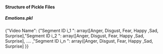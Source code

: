 #### Structure of Pickle Files

##### Emotions.pkl 

{"Video Name": {"Segment ID i_1 ": array([Anger, Disgust, Fear, Happy ,Sad, Surprise],"Segment ID i_2 ": array([Anger, Disgust, Fear, Happy ,Sad, Surprise], .... ,"Segment ID i_n ": array([Anger, Disgust, Fear, Happy ,Sad, Surprise] }}
